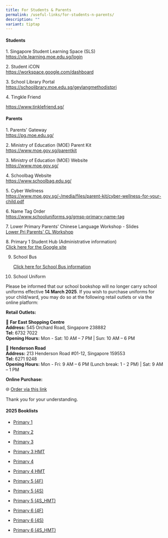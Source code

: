 ```yaml
---
title: For Students & Parents
permalink: /useful-links/for-students-n-parents/
description: ""
variant: tiptap
---
```

<h4>Students</h4>
<p>1. Singapore Student Learning Space (SLS)
<br><a href="https://vle.learning.moe.edu.sg/login" rel="noopener noreferrer nofollow" target="_blank">https://vle.learning.moe.edu.sg/login</a>
</p>
<p>2. Student iCON
<br><a href="https://workspace.google.com/dashboard" rel="noopener noreferrer nofollow" target="_blank">https://workspace.google.com/dashboard</a>
</p>
<p>3. School Library Portal
<br><a href="https://schoolibrary.moe.edu.sg/geylangmethodistpri" rel="noopener noreferrer nofollow" target="_blank">https://schoolibrary.moe.edu.sg/geylangmethodistpri</a>
</p>
<p>4. Tingkle Friend</p>
<p><a href="https://www.tinklefriend.sg/" rel="noopener noreferrer nofollow" target="_blank">https://www.tinklefriend.sg/</a>
</p>
<h4>Parents</h4>
<p>1. Parents' Gateway
<br><a href="https://pg.moe.edu.sg/" rel="noopener noreferrer nofollow" target="_blank">https://pg.moe.edu.sg/</a>
</p>
<p>2. Ministry of Education (MOE) Parent Kit
<br><a href="https://www.moe.gov.sg/parentkit" rel="noopener noreferrer nofollow" target="_blank">https://www.moe.gov.sg/parentkit</a>
</p>
<p>3. Ministry of Education (MOE) Website
<br><a href="https://www.moe.gov.sg/" rel="noopener noreferrer nofollow" target="_blank">https://www.moe.gov.sg/</a>&nbsp;</p>
<p>4. Schoolbag Website
<br><a href="https://www.schoolbag.edu.sg/" rel="noopener noreferrer nofollow" target="_blank">https://www.schoolbag.edu.sg/</a>&nbsp;</p>
<p>5. Cyber Wellness
<br><a href="https://www.moe.gov.sg/-/media/files/parent-kit/cyber-wellness-for-your-child.pdf" rel="noopener noreferrer nofollow" target="_blank">https://www.moe.gov.sg/-/media/files/parent-kit/cyber-wellness-for-your-child.pdf</a>&nbsp;</p>
<p>6. Name Tag Order
<br><a href="https://www.schooluniforms.sg/gmsp-primary-name-tag" rel="noopener noreferrer nofollow" target="_blank">https://www.schooluniforms.sg/gmsp-primary-name-tag</a>
</p>
<p>7. Lower Primary Parents' Chinese Language Workshop - Slides
<br><a href="/files/lower%20primary%20parents'%20cl%20workshop.pdf" rel="noopener noreferrer nofollow" target="_blank">Lower Pri Parents' CL Workshop</a>
</p>
<p>8. Primary 1 Student Hub (Administrative information)
<br><a href="https://sites.google.com/moe.edu.sg/gmsp-p1studenthub?usp=sharing" rel="noopener noreferrer nofollow" target="_blank">Click here for the Google site</a>
</p>
<ol start="9" data-tight="true" class="tight">
<li>
<p>School Bus</p>
<p><a href="https://www.geylangmethodistpri.moe.edu.sg/about-us/school-bus-rates/" rel="noopener nofollow" target="_blank">Click here for School Bus information</a>
</p>
<p></p>
</li>
</ol>
<ol start="10" data-tight="true" class="tight">
<li>
<p>School Uniform
<br>
</p>
</li>
</ol>
<p>Please be informed that our school bookshop will no longer carry school
uniforms effective <strong>14 March 2025</strong>. If you wish to purchase
uniforms for your child/ward, you may do so at the following retail outlets
or via the online platform:</p>
<p><strong>Retail Outlets:</strong>
</p>
<p>📍 <strong>Far East Shopping Centre</strong>
<br><strong>Address:</strong> 545 Orchard Road, Singapore 238882
<br><strong>Tel:</strong> 6732 7022
<br><strong>Opening Hours:</strong> Mon - Sat: 10 AM – 7 PM | Sun: 10 AM –
6 PM</p>
<p>📍 <strong>Henderson Road</strong>
<br><strong>Address:</strong> 213 Henderson Road #01-12, Singapore 159553
<br><strong>Tel:</strong> 6271 9248
<br><strong>Opening Hours:</strong> Mon - Fri: 9 AM – 6 PM (Lunch break: 1
- 2 PM) | Sat: 9 AM – 1 PM</p>
<p><strong>Online Purchase:</strong>
</p>
<p>🌐 <a href="https://www.schooluniforms.sg/bb-geylang-methodist-primary-school" rel="noopener noreferrer nofollow" target="_blank">Order via this link</a>
</p>
<p>Thank you for your understanding.</p>
<p></p>
<p></p>
<h4>2025 Booklists</h4>
<ul data-tight="true" class="tight">
<li>
<p><a href="/files/2025_Booklist/Primary_1.pdf" rel="noopener noreferrer nofollow" target="_blank">Primary 1</a>
<br>
</p>
</li>
<li>
<p><a href="/files/2025_Booklist/Primary_2.pdf" rel="noopener noreferrer nofollow" target="_blank">Primary 2</a>
</p>
</li>
<li>
<p><a href="/files/2025_Booklist/Primary_3.pdf" rel="noopener noreferrer nofollow" target="_blank">Primary 3</a>
<br>
</p>
</li>
<li>
<p><a href="/files/2025_Booklist/Primary_3__HMT_.pdf" rel="noopener noreferrer nofollow" target="_blank">Primary 3 HMT</a>
<br>
</p>
</li>
<li>
<p><a href="/files/2025_Booklist/Primary_4.pdf" rel="noopener noreferrer nofollow" target="_blank">Primary 4</a>
</p>
</li>
<li>
<p><a href="/files/2025_Booklist/Primary_4__HMT_.pdf" rel="noopener noreferrer nofollow" target="_blank">Primary 4 HMT</a>
<br>
</p>
</li>
<li>
<p><a href="/files/2025_Booklist/Primary_5__4F_.pdf" rel="noopener noreferrer nofollow" target="_blank">Primary 5 (4F)</a>
<br>
</p>
</li>
<li>
<p><a href="/files/2025_Booklist/Primary_5__4S_.pdf" rel="noopener noreferrer nofollow" target="_blank">Primary 5 (4S)</a>
<br>
</p>
</li>
<li>
<p><a href="/files/2025_Booklist/Primary_5__4S_HMT_.pdf" rel="noopener noreferrer nofollow" target="_blank">Primary 5 (4S_HMT)</a>
<br>
</p>
</li>
<li>
<p><a href="/files/2025_Booklist/Primary_6__4F_.pdf" rel="noopener noreferrer nofollow" target="_blank">Primary 6 (4F)</a>
<br>
</p>
</li>
<li>
<p><a href="/files/2025_Booklist/Primary_6__4S_.pdf" rel="noopener noreferrer nofollow" target="_blank">Primary 6 (4S)</a>
<br>
</p>
</li>
<li>
<p><a href="/files/2025_Booklist/Primary_6__4S_HMT_.pdf" rel="noopener noreferrer nofollow" target="_blank">Primary 6 (4S_HMT)</a>
<br>
</p>
</li>
</ul>
<p></p>